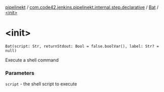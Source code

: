 [pipelinekt](../../index.md) / [com.code42.jenkins.pipelinekt.internal.step.declarative](../index.md) / [Bat](index.md) / [&lt;init&gt;](./-init-.md)

# &lt;init&gt;

`Bat(script: Str, returnStdout: Bool = false.boolVar(), label: Str? = null)`

Execute a shell command

### Parameters

`script` - the shell script to execute